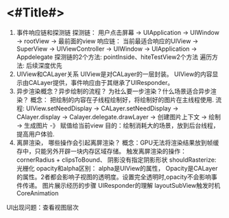 #  <#Title#>

1. 事件响应链和探测链
   探测链： 用户点击屏幕 -> UIApplication -> UIWindow -> rootView -> 最前面的view 
   响应链： 当前最适合响应的UIView -> SuperView -> UIViewController -> UIWindow -> UIApplication -> Appdelegate
   探测链的2个方法: pointInside、hiteTestView2个方法
   遍历方法: 后续深度优先
2. UIView和CALayer关系
   UIView是对CALayer的一层封装。 UIView的内容显示由CALayer提供，事件响应由于其继承了UIResponder。
3. 异步渲染概念？异步绘制的流程？ 为社么要一步渲染？什么场景适合异步渲染？
   概念： 把绘制的内容在子线程绘制好，将绘制好的图片在主线程使用.
   流程: UIView.setNeedDisplay -> CALayer.setNeedDisplay -> CAlayer.display -> Calayer.delegate.drawLayer -> 创建图片上下文 -> 绘制 -> 生成图片 -》 赋值给当前view
   目的：绘制消耗大的场景，放到后台线程，提高用户体验.
4. 离屏渲染， 哪些操作会引起离屏渲染？
   概念：GPU无法将渲染结果放到帧缓存中，只能另外开辟一块内存区域存储。
   触发离屏渲染的操作：cornerRadius + clipsToBound、 阴影没有指定阴影形状
shouldRasterize: 光栅化
opacity和alpha区别：
   alpha是UIView的属性， Opacity是CALayer的属性。2者都会影响子视图的透明度。设置完全透明时,opacity不会影响事件传递。
图片展示经历的步骤
UIResponder的理解
layoutSubView触发时机
CoreAnimation



UI出现问题：查看视图层次

